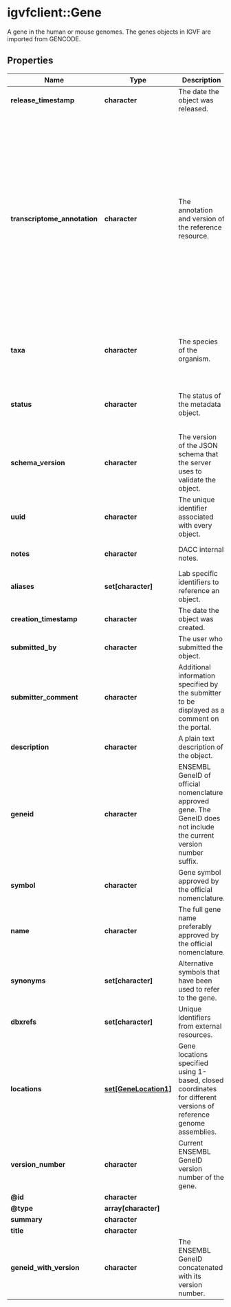 # igvfclient::Gene

A gene in the human or mouse genomes. The genes objects in IGVF are imported from GENCODE.

## Properties
Name | Type | Description | Notes
------------ | ------------- | ------------- | -------------
**release_timestamp** | **character** | The date the object was released. | [optional] 
**transcriptome_annotation** | **character** | The annotation and version of the reference resource. | [optional] [Enum: [GENCODE 40, GENCODE 41, GENCODE 42, GENCODE 43, GENCODE 44, GENCODE 45, GENCODE M30, GENCODE M31, GENCODE M32, GENCODE M33, GENCODE M34]] 
**taxa** | **character** | The species of the organism. | [optional] [Enum: [Homo sapiens, Mus musculus]] 
**status** | **character** | The status of the metadata object. | [optional] [Enum: [archived, deleted, in progress, released]] 
**schema_version** | **character** | The version of the JSON schema that the server uses to validate the object. | [optional] [Pattern: ^\\d+(\\.\\d+)*$] 
**uuid** | **character** | The unique identifier associated with every object. | [optional] 
**notes** | **character** | DACC internal notes. | [optional] [Pattern: ^(\\S+(\\s|\\S)*\\S+|\\S)$] 
**aliases** | **set[character]** | Lab specific identifiers to reference an object. | [optional] 
**creation_timestamp** | **character** | The date the object was created. | [optional] 
**submitted_by** | **character** | The user who submitted the object. | [optional] 
**submitter_comment** | **character** | Additional information specified by the submitter to be displayed as a comment on the portal. | [optional] [Pattern: ^(\\S+(\\s|\\S)*\\S+|\\S)$] 
**description** | **character** | A plain text description of the object. | [optional] [Pattern: ^(\\S+(\\s|\\S)*\\S+|\\S)$] 
**geneid** | **character** | ENSEMBL GeneID of official nomenclature approved gene. The GeneID does not include the current version number suffix. | [optional] [Pattern: ^ENS[A-Z]*G\\d{11}(_PAR_Y)?$] 
**symbol** | **character** | Gene symbol approved by the official nomenclature. | [optional] 
**name** | **character** | The full gene name preferably approved by the official nomenclature. | [optional] 
**synonyms** | **set[character]** | Alternative symbols that have been used to refer to the gene. | [optional] 
**dbxrefs** | **set[character]** | Unique identifiers from external resources. | [optional] 
**locations** | [**set[GeneLocation1]**](Gene_Location_1.md) | Gene locations specified using 1-based, closed coordinates for different versions of reference genome assemblies. | [optional] 
**version_number** | **character** | Current ENSEMBL GeneID version number of the gene. | [optional] [Pattern: ^\\d+?] 
**@id** | **character** |  | [optional] 
**@type** | **array[character]** |  | [optional] 
**summary** | **character** |  | [optional] 
**title** | **character** |  | [optional] 
**geneid_with_version** | **character** | The ENSEMBL GeneID concatenated with its version number. | [optional] 


